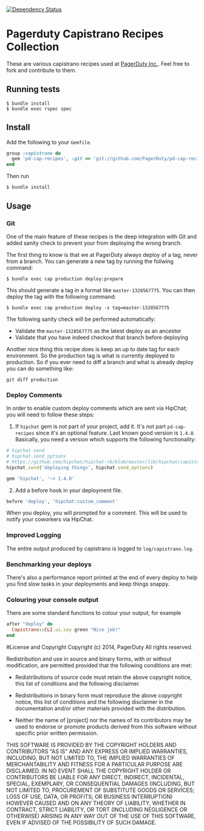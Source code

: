 [![Dependency Status](https://img.shields.io/gemnasium/PagerDuty/pd-cap-recipes.svg)](https://gemnasium.com/PagerDuty/pd-cap-recipes)

# Pagerduty Capistrano Recipes Collection

These are various capistrano recipes used at [PagerDuty Inc.](http://www.pagerduty.com/). Feel free to fork and contribute to them.

## Running tests

    $ bundle install
    $ bundle exec rspec spec

## Install

Add the following to your `Gemfile`.

```ruby
group :capistrano do
  gem 'pd-cap-recipes', :git => 'git://github.com/PagerDuty/pd-cap-recipes.git'
end
```

Then run

    $ bundle install

## Usage

### Git

One of the main feature of these recipes is the deep integration with Git and added sanity check to prevent your from deploying the wrong branch.

The first thing to know is that we at PagerDuty always deploy of a tag, never from a branch. You can generate a new tag by running the follwing command:

    $ bundle exec cap production deploy:prepare

This should generate a tag in a format like `master-1328567775`. You can then deploy the tag with the following command:

    $ bundle exec cap production deploy -s tag=master-1328567775

The following sanity check will be performed automatically:

* Validate the `master-1328567775` as the latest deploy as an ancestor
* Validate that you have indeed checkout that branch before deploying

Another nice thing this recipe does is keep an up to date tag for each environment. So the production tag is what is currently deployed to production. So if you ever need to diff a branch and what is already deploy you can do something like:

    git diff production

### Deploy Comments

In order to enable custom deploy comments which are sent via HipChat; you will need to follow these steps:

1. If `hipchat` gem is not part of your project, add it. It's not part `pd-cap-recipes` since it's an optional feature. Last known good version is `1.4.0`. Basically, you need a version which supports the following functionality:

  ```ruby
  # hipchat.send
  # hipchat.send_options
  # https://github.com/hipchat/hipchat-rb/blob/master/lib/hipchat/capistrano2.rb
  hipchat.send('deploying things', hipchat.send_options)
  ```

  ```ruby
  gem 'hipchat', '~> 1.4.0'
  ```

2. Add a before hook in your deployment file.

  ```ruby
  before 'deploy', 'hipchat:custom_comment'
  ```

When you deploy, you will prompted for a comment. This will be used to notify your coworkers via HipChat.

### Improved Logging

The entire output produced by capistrano is logged to `log/capistrano.log`.

### Benchmarking your deploys

There's also a performance report printed at the end of every deploy to help you find slow tasks in your deployments and keep things snappy.

### Colouring your console output

There are some standard functions to colour your output, for example

  ```ruby
  after "deploy" do
    Capistrano::CLI.ui.say green "Nice job!"
  end
  ```

#License and Copyright
Copyright (c) 2014, PagerDuty
All rights reserved.

Redistribution and use in source and binary forms, with or without modification, are permitted provided that the following conditions are met:

* Redistributions of source code must retain the above copyright notice, this list of conditions and the following disclaimer.

* Redistributions in binary form must reproduce the above copyright notice, this list of conditions and the following disclaimer in the documentation and/or other materials provided with the distribution.

* Neither the name of [project] nor the names of its contributors may be used to endorse or promote products derived from this software without specific prior written permission.

THIS SOFTWARE IS PROVIDED BY THE COPYRIGHT HOLDERS AND CONTRIBUTORS "AS IS" AND ANY EXPRESS OR IMPLIED WARRANTIES, INCLUDING, BUT NOT LIMITED TO, THE IMPLIED WARRANTIES OF MERCHANTABILITY AND FITNESS FOR A PARTICULAR PURPOSE ARE DISCLAIMED. IN NO EVENT SHALL THE COPYRIGHT HOLDER OR CONTRIBUTORS BE LIABLE FOR ANY DIRECT, INDIRECT, INCIDENTAL, SPECIAL, EXEMPLARY, OR CONSEQUENTIAL DAMAGES (INCLUDING, BUT NOT LIMITED TO, PROCUREMENT OF SUBSTITUTE GOODS OR SERVICES; LOSS OF USE, DATA, OR PROFITS; OR BUSINESS INTERRUPTION) HOWEVER CAUSED AND ON ANY THEORY OF LIABILITY, WHETHER IN CONTRACT, STRICT LIABILITY, OR TORT (INCLUDING NEGLIGENCE OR OTHERWISE) ARISING IN ANY WAY OUT OF THE USE OF THIS SOFTWARE, EVEN IF ADVISED OF THE POSSIBILITY OF SUCH DAMAGE.
